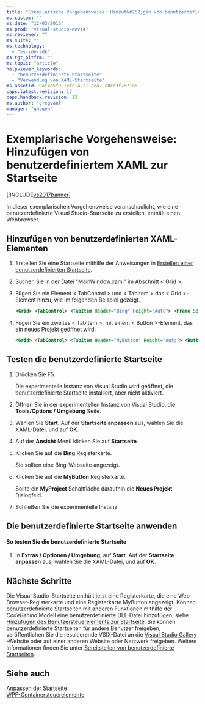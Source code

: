 ```yaml
---
title: "Exemplarische Vorgehensweise: Hinzuf&#252;gen von benutzerdefiniertem XAML zur Startseite | Microsoft Docs"
ms.custom: ""
ms.date: "12/03/2016"
ms.prod: "visual-studio-dev14"
ms.reviewer: ""
ms.suite: ""
ms.technology: 
  - "vs-ide-sdk"
ms.tgt_pltfrm: ""
ms.topic: "article"
helpviewer_keywords: 
  - "benutzerdefinierte Startseite"
  - "Verwendung von XAML-Startseite"
ms.assetid: 9af4d5f9-1cfc-4221-aea7-c8cd3f7571a6
caps.latest.revision: 12
caps.handback.revision: 12
ms.author: "gregvanl"
manager: "ghogen"
---
```

# Exemplarische Vorgehensweise: Hinzuf&#252;gen von benutzerdefiniertem XAML zur Startseite
[!INCLUDE[vs2017banner](../code-quality/includes/vs2017banner.md)]

In dieser exemplarischen Vorgehensweise veranschaulicht, wie eine benutzerdefinierte Visual Studio\-Startseite zu erstellen, enthält einen Webbrowser.  
  
## Hinzufügen von benutzerdefinierten XAML\-Elementen  
  
1.  Erstellen Sie eine Startseite mithilfe der Anweisungen in [Erstellen einer benutzerdefinierten Startseite](../extensibility/creating-a-custom-start-page.md).  
  
2.  Suchen Sie in der Datei "MainWindow.xaml" im Abschnitt \< Grid \>.  
  
3.  Fügen Sie ein Element \< TabControl \> und \< TabItem \> das \< Grid \>\-Element hinzu, wie im folgenden Beispiel gezeigt.  
  
    ```xml  
    <Grid> <TabControl> <TabItem Header="Bing" Height="Auto"> <Frame Source="http://www.bing.com" /> </TabItem> </TabControl> </Grid>  
    ```  
  
4.  Fügen Sie ein zweites \< TabItem \>, mit einem \< Button \>\-Element, das ein neues Projekt geöffnet wird:  
  
    ```xml  
    <Grid> <TabControl> <TabItem Header="MyButton" Height="Auto"> <Button Name="btnNewProj" Content="New Project" Command="{x:Static vscom:VSCommands.ExecuteCommand}" CommandParameter="File.NewProject" > </Button> </TabItem> <TabItem Header="Bing" Height="Auto"> <Frame Source="http://www.bing.com" /> </TabItem> </TabControl> </Grid>  
    ```  
  
## Testen die benutzerdefinierte Startseite  
  
1.  Drücken Sie F5.  
  
     Die experimentelle Instanz von Visual Studio wird geöffnet, die benutzerdefinierte Startseite installiert, aber nicht aktiviert.  
  
2.  Öffnen Sie in der experimentellen Instanz von Visual Studio, die **Tools\/Options \/ Umgebung** Seite.  
  
3.  Wählen Sie **Start**. Auf der **Startseite anpassen** aus, wählen Sie die XAML\-Datei, und auf **OK**.  
  
4.  Auf der **Ansicht** Menü klicken Sie auf **Startseite**.  
  
5.  Klicken Sie auf die **Bing** Registerkarte.  
  
     Sie sollten eine Bing\-Webseite angezeigt.  
  
6.  Klicken Sie auf die **MyButton** Registerkarte.  
  
     Sollte ein **MyProject** Schaltfläche daraufhin die **Neues Projekt** Dialogfeld.  
  
7.  Schließen Sie die experimentelle Instanz.  
  
## Die benutzerdefinierte Startseite anwenden  
  
#### So testen Sie die benutzerdefinierte Startseite  
  
1.  In **Extras \/ Optionen \/ Umgebung**, auf **Start**. Auf der **Startseite anpassen** aus, wählen Sie die XAML\-Datei, und auf **OK**.  
  
## Nächste Schritte  
 Die Visual Studio\-Startseite enthält jetzt eine Registerkarte, die eine Web\-Browser\-Registerkarte und eine Registerkarte MyButton angezeigt. Können benutzerdefinierte Startseiten mit anderen Funktionen mithilfe der *CodeBehind* Modell eine benutzerdefinierte DLL\-Datei hinzufügen, siehe [Hinzufügen des Benutzersteuerelements zur Startseite](../extensibility/adding-user-control-to-the-start-page.md). Sie können benutzerdefinierte Startseiten für andere Benutzer freigeben, veröffentlichen Sie die resultierende VSIX\-Datei an die [Visual Studio Gallery](http://go.microsoft.com/fwlink/?LinkID=123847) \-Website oder auf einer anderen Website oder Netzwerk freigeben. Weitere Informationen finden Sie unter [Bereitstellen von benutzerdefinierte Startseiten](../extensibility/deploying-custom-start-pages.md).  
  
## Siehe auch  
 [Anpassen der Startseite](../ide/customizing-the-start-page-for-visual-studio.md)   
 [WPF\-Containersteuerelemente](http://msdn.microsoft.com/de-de/a0177167-d7db-4205-9607-8ae316952566)